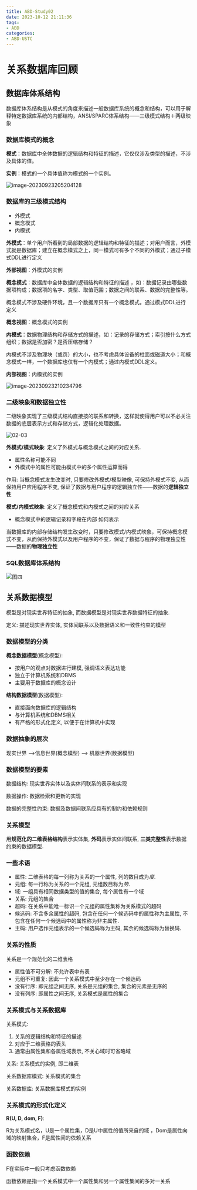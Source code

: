 ```yaml
---
title: ABD-Study02
date: 2023-10-12 21:11:36
tags:
- ABD
categories:
- ABD-USTC
---
```


# 关系数据库回顾

## 数据库体系结构

数据库体系结构是从模式的角度来描述一般数据库系统的概念和结构，可以用于解释特定数据库系统的内部结构，ANSI/SPARC体系结构——三级模式结构＋两级映象

### 数据库模式的概念

**模式**：数据库中全体数据的逻辑结构和特征的描述，它仅仅涉及类型的描述，不涉及具体的值。

**实例**：模式的一个具体值称为模式的一个实例。

![image-20230923205204128](/figures/02-01.png)

### 数据库的三级模式结构

- 外模式
- 概念模式
- 内模式

**外模式**：单个用户所看到的局部数据的逻辑结构和特征的描述；对用户而言，外模式就是数据库；建立在概念模式之上，同一模式可有多个不同的外模式；通过子模式DDL进行定义

**外部视图**：外模式的实例

**概念模式**：数据库中全体数据的逻辑结构和特征的描述 ，如：数据记录由哪些数据项构成；数据项的名字、类型、取值范围；数据之间的联系、数据的完整性等。

概念模式不涉及硬件环境，且一个数据库只有一个概念模式。通过模式DDL进行定义

**概念视图**：概念模式的实例

**内模式**：数据物理结构和存储方式的描述，如：记录的存储方式；索引按什么方式组织；数据是否加密？是否压缩存储？

内模式不涉及物理块（或页）的大小，也不考虑具体设备的柱面或磁道大小；和概念模式一样，一个数据库也仅有一个内模式；通过内模式DDL定义。

**内部视图**：内模式的实例

![image-20230923210234796](/figures/02-02.png)

### 二级映象和数据独立性  

二级映象实现了三级模式结构直接按的联系和转换，这样就使得用户可以不必关注数据的底层表示方式和存储方式，逻辑化处理数据。

![02-03](/figures/02-03.png)

**外模式/模式映象**: 定义了外模式与概念模式之间的对应关系.

- 属性名称可能不同
- 外模式中的属性可能由模式中的多个属性运算而得

作用: 当概念模式发生改变时, 只要修改外模式/模型映像, 可保持外模式不变, 从而保持用户应用程序不变, 保证了数据与用户程序的逻辑独立性——数据的**逻辑独立性**

**模式/内模式映象**: 定义了概念模式和内模式之间的对应关系

- 概念模式中的逻辑记录和字段在内部 如何表示

当数据库的内部存储结构发生改变时，只要修改模式/内模式映象，可保持概念模式不变，从而保持外模式以及用户程序的不变，保证了数据与程序的物理独立性——数据的**物理独立性**

### SQL数据库体系结构

![图四](/figures/02-04.png)

## 关系数据模型

模型是对现实世界特征的抽象, 而数据模型是对现实世界数据特征的抽象.

定义: 描述现实世界实体, 实体间联系以及数据语义和一致性约束的模型

### 数据模型的分类

**概念数据模型**(概念模型):

- 按用户的观点对数据进行建模, 强调语义表达功能
- 独立于计算机系统和DBMS
- 主要用于数据库的概念设计

**结构数据模型**(数据模型):

- 直接面向数据库的逻辑结构
- 与计算机系统和DBMS相关
- 有严格的形式化定义, 以便于在计算机中实现

### 数据抽象的层次

现实世界 -->信息世界(概念模型) --> 机器世界(数据模型)

### 数据模型的要素

数据结构: 现实世界实体以及实体间联系的表示和实现

数据操作: 数据检索和更新的实现

数据的完整性约束: 数据及数据间联系应具有的制约和依赖规则

### 关系模型

用**规范化的二维表格结构**表示实体集, **外码**表示实体间联系, **三类完整性**表示数据约束的数据模型.

### 一些术语

- 属性: 二维表格的每一列称为关系的一个属性, 列的数目成为*度*.
- 元组: 每一行称为关系的一个元组, 元组数目称为*势*.
- 域: 一组具有相同数据类型的值的集合, 每个属性有一个域
- 关系: 元组的集合
- 超码: 在关系中能唯一标识一个元组的属性集称为关系模式的超码
- 候选码: 不含多余属性的超码, 包含在任何一个候选码中的属性称为主属性, 不包含在任何一个候选码中的属性称为非主属性.
- 主码: 用户选作元组表示的一个候选码称为主码, 其余的候选码称为替换码.

### 关系的性质

关系是一个规范化的二维表格

- 属性值不可分解: 不允许表中有表
- 元组不可重复: 因此一个关系模式中至少存在一个候选码
- 没有行序: 即元组之间无序, 关系是元组的集合, 集合的元素是无序的
- 没有列序: 即属性之间无序, 关系模式是属性的集合

### 关系模式与关系数据库

关系模式:

1. 关系的逻辑结构和特征的描述
2. 对应于二维表格的表头
3. 通常由属性集和各属性域表示, 不关心域时可省略域

关系: 关系模式的实例, 即二维表

关系数据库模式: 关系模式的集合

关系数据库: 关系数据库模式的实例

### 关系模式的形式化定义

**R(U, D, dom, F)**:

R为关系模式名，U是一个属性集，D是U中属性的值所来自的域 ，Dom是属性向域的映射集合，F是属性间的依赖关系

### 函数依赖

F在实际中一般只考虑函数依赖

函数依赖是指一个关系模式中一个属性集和另一个属性集间的多对一关系

